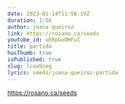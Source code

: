 ```yaml
---
date: 2023-01-14T11:58:19Z
duration: 1:56
author: joana queiroz
link: https://rosano.ca/seeds
youtube_id: uERpGeOHFuI
title: partida
hasThumb: true
isPublished: true
slug: lcvw9zeg
lyrics: seeds/joana-queiroz-partida
---
```

https://rosano.ca/seeds
